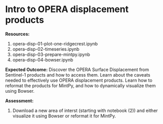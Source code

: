 # Intro to OPERA displacement products

**Resources:**

1. opera-disp-01-plot-one-ridgecrest.ipynb
2. opera-disp-02-timeseries.ipynb
3. opera-disp-03-prepare-mintpy.ipynb
4. opera-disp-04-bowser.ipynb

**Expected Outcome:** Discover the OPERA Surface Displacement from Sentinel-1 products and how to access them.
Learn about the caveats needed to effectively use OPERA displacement products.
Learn how to reformat the products for MintPy, and how to dynamically visualize them using Bowser.

**Assessment:**

1. Download a new area of interst (starting with notebook (2)) and either visualize it using Bowser or reformat it for MintPy.
